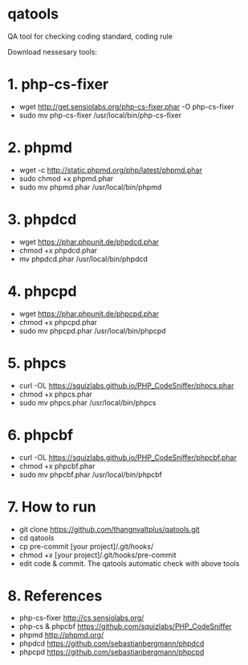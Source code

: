 # qatools
QA tool for checking coding standard, coding rule

Download nessesary tools:

# 1. php-cs-fixer
* wget http://get.sensiolabs.org/php-cs-fixer.phar -O php-cs-fixer
* sudo mv php-cs-fixer /usr/local/bin/php-cs-fixer

# 2. phpmd
* wget -c http://static.phpmd.org/php/latest/phpmd.phar
* sudo chmod +x phpmd.phar
* sudo mv phpmd.phar /usr/local/bin/phpmd

# 3. phpdcd
* wget https://phar.phpunit.de/phpdcd.phar
* chmod +x phpdcd.phar
* mv phpdcd.phar /usr/local/bin/phpdcd

# 4. phpcpd
* wget https://phar.phpunit.de/phpcpd.phar
* chmod +x phpcpd.phar
* sudo mv phpcpd.phar /usr/local/bin/phpcpd

# 5. phpcs
* curl -OL https://squizlabs.github.io/PHP_CodeSniffer/phpcs.phar
* chmod +x phpcs.phar
* sudo mv phpcs.phar /usr/local/bin/phpcs

# 6. phpcbf
* curl -OL https://squizlabs.github.io/PHP_CodeSniffer/phpcbf.phar
* chmod +x phpcbf.phar
* sudo mv phpcbf.phar /usr/local/bin/phpcbf

# 7. How to run
* git clone https://github.com/thangnvaltplus/qatools.git
* cd qatools
* cp pre-commit [your project]/.git/hooks/
* chmod +x [your project]/.git/hooks/pre-commit
* edit code & commit. The qatools automatic check with above tools

# 8. References
* php-cs-fixer
http://cs.sensiolabs.org/
* php-cs & phpcbf
https://github.com/squizlabs/PHP_CodeSniffer
* phpmd
http://phpmd.org/
* phpdcd
https://github.com/sebastianbergmann/phpdcd
* phpcpd
https://github.com/sebastianbergmann/phpcpd
